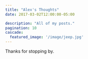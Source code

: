 ```yaml
---
title: "Alex's Thoughts"
date: 2017-03-02T12:00:00-05:00

description: "All of my posts."
pagination: 10
cascade:
  featured_image: '/image/jeep.jpg'
---
```

Thanks for stopping by.
